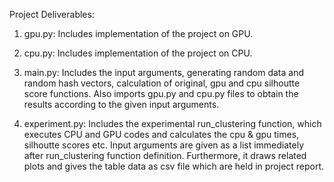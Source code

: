 Project Deliverables:

 1. gpu.py: Includes implementation of the project on GPU.

 2. cpu.py: Includes implementation of the project on CPU.

 3. main.py: Includes the input arguments, generating random
data and random hash vectors, calculation of original, gpu 
and cpu silhoutte score functions. Also imports gpu.py and cpu.py 
files to obtain the results according to the given input arguments.

4. experiment.py: Includes the experimental run_clustering function, 
which executes CPU and GPU codes and calculates the cpu & gpu times, 
silhoutte scores etc. Input arguments are given as a list immediately 
after run_clustering function definition. Furthermore, it draws related 
plots and gives the table data as csv file which are held in project report.
